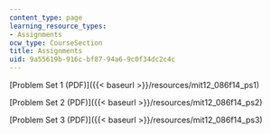 ```yaml
---
content_type: page
learning_resource_types:
- Assignments
ocw_type: CourseSection
title: Assignments
uid: 9a55619b-916c-bf87-94a6-9c0f34dc2c4c
---
```


[Problem Set 1 (PDF)]({{< baseurl >}}/resources/mit12_086f14_ps1)

[Problem Set 2 (PDF)]({{< baseurl >}}/resources/mit12_086f14_ps2)

[Problem Set 3 (PDF)]({{< baseurl >}}/resources/mit12_086f14_ps3)
